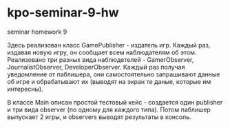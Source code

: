 # kpo-seminar-9-hw
seminar homework 9

Здесь реализован класс GamePublisher - издатель игр. Каждый раз, издавая новую игру, он сообщает всем наблюдателям об этом.
Реализовано три разных вида наблюдетелей - GamerObserver, JournalistObserver, DeveloperObserver. Каждый раз получая уведомление от паблишера, они самостоятельно запрашивают данные об игре и обрабатывают их (выводят на экран те даные, которые им интересны).

В классе Main описан простой тестовый кейс - создается один publisher и три вида observer (по одному для каждого типа). Потом паблишер выпускает 2 игры, и observers выводят результаты в консоль.
